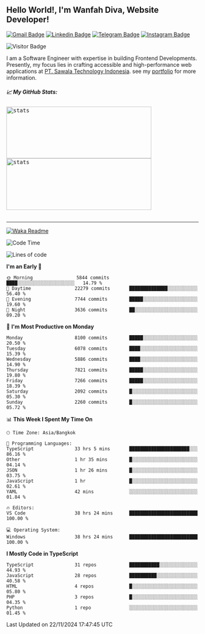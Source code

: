 ## Hello World!, I'm Wanfah Diva, Website Developer!

[![Gmail Badge](https://img.shields.io/badge/-Gmail-white?style=plastic&logo=Gmail&link=mailto:aditputrafirmansyah@gmail.com)](mailto:wanfahdivaa@gmail.com)
[![Linkedin Badge](https://img.shields.io/badge/-LinkedIn-blue?style=plastic&logo=Linkedin&link=https://www.linkedin.com/in/aditputrafirmansyah/)](https://www.linkedin.com/in/wanfahdiva/)
[![Telegram Badge](https://img.shields.io/badge/-Telegram-blue?style=plastic&logo=telegram&link=https://t.me/Adithya_13)](https://t.me/wanfahdiva)
[![Instagram Badge](https://img.shields.io/badge/-Instagram-white?style=plastic&logo=instagram&link=https://www.instagram.com/adithya_firmansyahputra/)](https://www.instagram.com/wnfhdva/)

![Visitor Badge](https://visitor-badge.laobi.icu/badge?page_id=wanfahdiva.wanfahdiva)

<p>
I am a Software Engineer with expertise in building Frontend Developments.
Presently, my focus lies in crafting accessible and high-performance web applications at  <a href="https://sawala/tech" target="_blank">PT. Sawala Technology Indonesia</a>. see my <a href="http://wanfahdiva-com.vercel.app/" target="_blank">portfolio</a> for more information.
</p>

<h5 align="left">
  
📈 **My GitHub Stats:**

</h5>

<div align="left">
<kbd>
    <img height="135em" width="380em" alt="stats" src="https://github-readme-streak-stats.herokuapp.com?user=wanfahdiva&theme=tokyonight_duo&hide_border=true&dates=27DDC9" />
</kbd>
<kbd>
    <img height="135em" width="380em" alt="stats" src="https://github-readme-activity-graph.vercel.app/graph?username=wanfahdiva&theme=react&hide_title=true"></kbd>
</div>

<br />

---

[![Waka Readme](https://github.com/wanfahdiva/wanfahdiva/actions/workflows/waka.yml/badge.svg)](https://github.com/wanfahdiva/wanfahdiva/actions/workflows/waka.yml)

<!--START_SECTION:waka-->
![Code Time](http://img.shields.io/badge/Code%20Time-1%2C456%20hrs%2025%20mins-blue)

![Lines of code](https://img.shields.io/badge/From%20Hello%20World%20I%27ve%20Written-21.2%20million%20lines%20of%20code-blue)

**I'm an Early 🐤** 

```text
🌞 Morning                5844 commits        ████░░░░░░░░░░░░░░░░░░░░░   14.79 % 
🌆 Daytime                22279 commits       ██████████████░░░░░░░░░░░   56.40 % 
🌃 Evening                7744 commits        █████░░░░░░░░░░░░░░░░░░░░   19.60 % 
🌙 Night                  3636 commits        ██░░░░░░░░░░░░░░░░░░░░░░░   09.20 % 
```
📅 **I'm Most Productive on Monday** 

```text
Monday                   8100 commits        █████░░░░░░░░░░░░░░░░░░░░   20.50 % 
Tuesday                  6078 commits        ████░░░░░░░░░░░░░░░░░░░░░   15.39 % 
Wednesday                5886 commits        ████░░░░░░░░░░░░░░░░░░░░░   14.90 % 
Thursday                 7821 commits        █████░░░░░░░░░░░░░░░░░░░░   19.80 % 
Friday                   7266 commits        █████░░░░░░░░░░░░░░░░░░░░   18.39 % 
Saturday                 2092 commits        █░░░░░░░░░░░░░░░░░░░░░░░░   05.30 % 
Sunday                   2260 commits        █░░░░░░░░░░░░░░░░░░░░░░░░   05.72 % 
```


📊 **This Week I Spent My Time On** 

```text
🕑︎ Time Zone: Asia/Bangkok

💬 Programming Languages: 
TypeScript               33 hrs 5 mins       ██████████████████████░░░   86.16 % 
Other                    1 hr 35 mins        █░░░░░░░░░░░░░░░░░░░░░░░░   04.14 % 
JSON                     1 hr 26 mins        █░░░░░░░░░░░░░░░░░░░░░░░░   03.75 % 
JavaScript               1 hr                █░░░░░░░░░░░░░░░░░░░░░░░░   02.61 % 
YAML                     42 mins             ░░░░░░░░░░░░░░░░░░░░░░░░░   01.84 % 

🔥 Editors: 
VS Code                  38 hrs 24 mins      █████████████████████████   100.00 % 

💻 Operating System: 
Windows                  38 hrs 24 mins      █████████████████████████   100.00 % 
```

**I Mostly Code in TypeScript** 

```text
TypeScript               31 repos            ███████████░░░░░░░░░░░░░░   44.93 % 
JavaScript               28 repos            ██████████░░░░░░░░░░░░░░░   40.58 % 
HTML                     4 repos             █░░░░░░░░░░░░░░░░░░░░░░░░   05.80 % 
PHP                      3 repos             █░░░░░░░░░░░░░░░░░░░░░░░░   04.35 % 
Python                   1 repo              ░░░░░░░░░░░░░░░░░░░░░░░░░   01.45 % 
```




 Last Updated on 22/11/2024 17:47:45 UTC
<!--END_SECTION:waka-->
